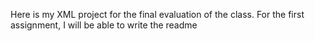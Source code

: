 Here is my XML project for the final evaluation of the class. 
For the first assignment, I will be able to write the readme
